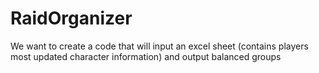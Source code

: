 # RaidOrganizer
We want to create a code that will input an excel sheet (contains players most updated character information) and output balanced groups
